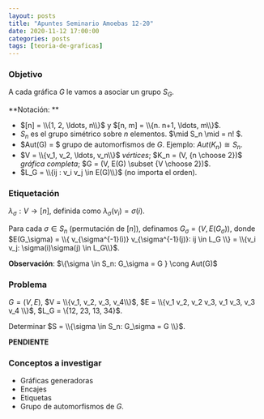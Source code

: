 ```yaml
---
layout: posts
title: "Apuntes Seminario Amoebas 12-20"
date: 2020-11-12 17:00:00
categories: posts
tags: [teoria-de-graficas]
---
```




### Objetivo

A cada gráfica $G$ le vamos a asociar un grupo $S_G$. 

**Notación: **

* $[n] = \\{1, 2, \ldots, n\\}$ y $[n, m] = \\{n. n+1, \ldots, m\\}$.
* $S_n$ es el grupo simétrico sobre $n$ elementos. $\mid S_n \mid = n! $.
* $Aut(G) = $ grupo de automorfismos de $G$. Ejemplo:  $Aut(K_n) \cong S_n$.
* $V = \\{v_1, v_2, \ldots, v_n\\}$ *vértices*; $K_n = (V, {n \choose 2})$ *gráfica completa*; $G = (V, E(G) \subset {V \choose 2})$.
* $L_G = \\{ij : v_i v_j \in E(G)\\}$ (no importa el orden).



### Etiquetación

$\lambda_\sigma: V \rightarrow [n]$, definida como  $\lambda_\sigma(v_i) = \sigma(i)$.

Para cada $\sigma \in S_n$ (permutación de $[n]$), definamos $G_\sigma = (V, E(G_\sigma))$, donde $E(G_\sigma) = \\{ v_{\sigma^{-1}(i)} v_{\sigma^{-1}(j)}: ij \in L_G \\} = \\{v_i v_j: \sigma(i)\sigma(j) \in L_G\\}$.

**Observación**: $\\{\sigma \in S_n: G_\sigma = G \} \cong Aut(G)$



### Problema

$G = (V, E)$, $V = \\{v_1, v_2, v_3, v_4\\}$, $E = \\{v_1 v_2, v_2 v_3, v_1 v_3, v_3 v_4 \\}$, $L_G = \\{12, 23, 13, 34\}$.

Determinar $S = \\{\sigma \in S_n: G_\sigma = G \\}$.

**PENDIENTE**

### Conceptos a investigar

* Gráficas generadoras
* Encajes
* Etiquetas
* Grupo de automorfismos de $G$.

